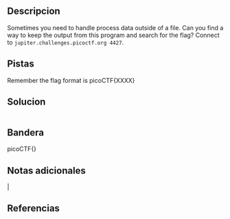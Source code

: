 ## Descripcion

Sometimes you need to handle process data outside of a file. Can you find a way to keep the output from this program and search for the flag? Connect to `jupiter.challenges.picoctf.org 4427`.
## Pistas
Remember the flag format is picoCTF{XXXX}


## Solucion
```
```

## Bandera
picoCTF{}

## Notas adicionales
|

## Referencias